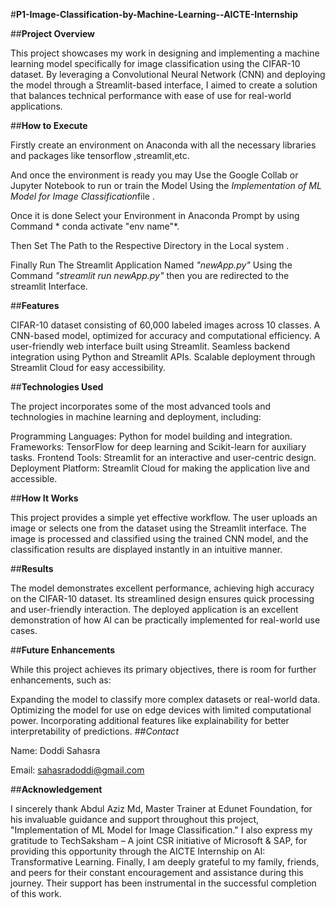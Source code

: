 #**P1-Image-Classification-by-Machine-Learning--AICTE-Internship**



##**Project Overview**

This project showcases my work in designing and implementing a machine learning model specifically for image classification using the CIFAR-10 dataset.  By leveraging a Convolutional Neural Network (CNN) and deploying the model through a Streamlit-based interface, I aimed to create a solution that balances technical performance with ease of use for real-world applications.



##**How to Execute**

Firstly create an environment on Anaconda with all the necessary libraries and packages like tensorflow ,streamlit,etc.

And once the environment is ready you may Use the Google Collab or Jupyter Notebook to run or train the Model Using the *Implementation of ML Model for Image Classification*file .

Once it is done Select your Environment in Anaconda Prompt by using Command * conda activate "env name"*.

Then Set The Path to the Respective Directory in the Local system .

Finally Run The Streamlit Application Named _"newApp.py"_  Using the Command  *"streamlit run newApp.py"* then you are redirected to the streamlit Interface.



##**Features**

CIFAR-10 dataset consisting of 60,000 labeled images across 10 classes.
A CNN-based model, optimized for accuracy and computational efficiency.
A user-friendly web interface built using Streamlit.
Seamless backend integration using Python and Streamlit APIs.
Scalable deployment through Streamlit Cloud for easy accessibility.


##**Technologies Used**

The project incorporates some of the most advanced tools and technologies in machine learning and deployment, including:

Programming Languages: Python for model building and integration.
Frameworks: TensorFlow for deep learning and Scikit-learn for auxiliary tasks.
Frontend Tools: Streamlit for an interactive and user-centric design.
Deployment Platform: Streamlit Cloud for making the application live and accessible.




##**How It Works**

This project provides a simple yet effective workflow. The user uploads an image or selects one from the dataset using the Streamlit interface. The image is processed and classified using the trained CNN model, and the classification results are displayed instantly in an intuitive manner.

##**Results**

The model demonstrates excellent performance, achieving high accuracy on the CIFAR-10 dataset. 
Its streamlined design ensures quick processing and user-friendly interaction. The deployed application is an 
excellent demonstration of how AI can be practically implemented for real-world use cases.

##**Future Enhancements**

While this project achieves its primary objectives, there is room for further enhancements, such as:

Expanding the model to classify more complex datasets or real-world data.
Optimizing the model for use on edge devices with limited computational power.
Incorporating additional features like explainability for better interpretability of predictions.
##*Contact*

Name: Doddi Sahasra

Email: sahasradoddi@gmail.com

##**Acknowledgement**

I sincerely thank Abdul Aziz Md, Master Trainer at Edunet Foundation, for his invaluable guidance and support throughout this project, "Implementation of ML Model for Image Classification." I also express my gratitude to TechSaksham – A joint CSR initiative of Microsoft & SAP, for providing this opportunity through the AICTE Internship on AI: Transformative Learning. Finally, I am deeply grateful to my family, friends, and peers for their constant encouragement and assistance during this journey. Their support has been instrumental in the successful completion of this work.
